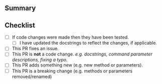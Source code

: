 ## Summary

<!-- What is this pull request for? Does it fix any issues? -->

## Checklist

<!-- Put an x inside [ ] to check it, like so: [x] -->

- [ ] If code changes were made then they have been tested.
  - [ ] I have updated the docstrings to reflect the changes, if applicable.
- [ ] This PR fixes an issue.
- [ ] This PR is **not** a code change.
      *e.g. docstrings, command parameter descriptions, fixing a typo.*
- [ ] This PR adds something new (e.g. new method or parameters).
- [ ] This PR is a breaking change (e.g. methods or parameters removed/renamed)

